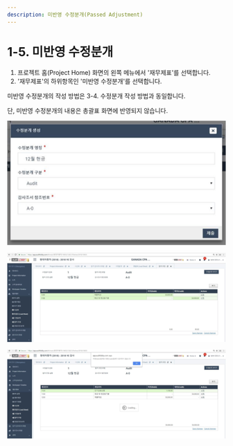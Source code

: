 ```yaml
---
description: 미반영 수정분개(Passed Adjustment)
---
```


# 1-5. 미반영 수정분개

1. 프로젝트 홈\(Project Home\) 화면의 왼쪽 메뉴에서 '재무제표'를 선택합니다.
2. '재무제표'의 하위항목인 '미반영 수정분개'를 선택합니다. 

미반영 수정분개의 작성 방법은 3-4. 수정분개 작성 방법과 동일합니다.

단, 미반영 수정분개의 내용은 총괄표 화면에 반영되지 않습니다. 

![](../../../.gitbook/assets/image%20%28127%29.png)

![](../../../.gitbook/assets/image%20%2844%29.png)

![](../../../.gitbook/assets/image%20%2812%29.png)

